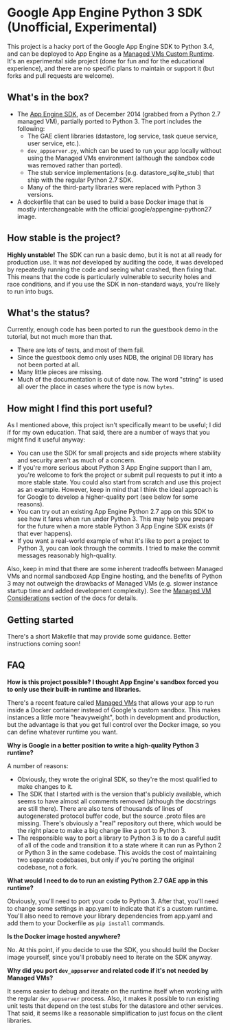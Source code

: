 # Google App Engine Python 3 SDK (Unofficial, Experimental)

This project is a hacky port of the Google App Engine SDK to Python 3.4, and
can be deployed to App Engine as a
[Managed VMs Custom Runtime](https://cloud.google.com/appengine/docs/managed-vms/custom-runtimes).
It's an experimental side project (done for fun and for the educational
experience), and there are no specific plans to maintain or support it (but
forks and pull requests are welcome).

## What's in the box?

* The [App Engine SDK](https://cloud.google.com/appengine/downloads), as of
  December 2014 (grabbed from a Python 2.7 managed VM), partially ported to
  Python 3. The port includes the following:
    * The GAE client libraries (datastore, log service, task queue service,
      user service, etc.).
    * `dev_appserver.py`, which can be used to run your app locally without
      using the Managed VMs environment (although the sandbox code was removed
      rather than ported).
    * The stub service implementations (e.g. datastore_sqlite_stub) that ship
      with the regular Python 2.7 SDK.
    * Many of the third-party libraries were replaced with Python 3
      versions.
* A dockerfile that can be used to build a base Docker image that is mostly
  interchangeable with the official google/appengine-python27 image.

## How stable is the project? 

**Highly unstable!** The SDK can run a basic demo, but it is not at all ready
for production use. It was *not* developed by auditing the code, it was
developed by repeatedly running the code and seeing what crashed, then fixing
that. This means that the code is particularly vulnerable to security holes and
race conditions, and if you use the SDK in non-standard ways, you're likely to
run into bugs.

## What's the status?

Currently, enough code has been ported to run the guestbook demo in the
tutorial, but not much more than that.

* There are lots of tests, and most of them fail.
* Since the guestbook demo only uses NDB, the original DB library has not been
  ported at all.
* Many little pieces are missing.
* Much of the documentation is out of date now. The word "string" is used all
  over the place in cases where the type is now `bytes`.

## How might I find this port useful?

As I mentioned above, this project isn't specifically meant to be useful; I did
if for my own education. That said, there are a number of ways that you might
find it useful anyway:

* You can use the SDK for small projects and side projects where stability and
  security aren't as much of a concern.
* If you're more serious about Python 3 App Engine support than I am, you're
  welcome to fork the project or submit pull requests to put it into a more
  stable state. You could also start from scratch and use this project as an
  example. However, keep in mind that I think the ideal approach is for Google
  to develop a higher-quality port (see below for some reasons).
* You can try out an existing App Engine Python 2.7 app on this SDK to see how
  it fares when run under Python 3. This may help you prepare for the future
  when a more stable Python 3 App Engine SDK exists (if that ever happens).
* If you want a real-world example of what it's like to port a project to
  Python 3, you can look through the commits. I tried to make the commit
  messages reasonably high-quality.

Also, keep in mind that there are some inherent tradeoffs between Managed VMs
and normal sandboxed App Engine hosting, and the benefits of Python 3 may not
outweigh the drawbacks of Managed VMs (e.g. slower instance startup time and
added development complexity). See the
[Managed VM Considerations](https://cloud.google.com/appengine/docs/managed-vms/#managed_vm_considerations)
section of the docs for details.

## Getting started

There's a short Makefile that may provide some guidance. Better instructions
coming soon!

## FAQ

**How is this project possible? I thought App Engine's sandbox forced you to
only use their built-in runtime and libraries.**

There's a recent feature called
[Managed VMs](https://cloud.google.com/appengine/docs/managed-vms/) that allows
your app to run inside a Docker container instead of Google's custom sandbox.
This makes instances a little more "heavyweight", both in development and
production, but the advantage is that you get full control over the Docker
image, so you can define whatever runtime you want.

**Why is Google in a better position to write a high-quality Python 3 runtime?**

A number of reasons:

* Obviously, they wrote the original SDK, so they're the most qualified to make
  changes to it.
* The SDK that I started with is the version that's publicly available, which
  seems to have almost all comments removed (although the docstrings are still
  there). There are also tens of thousands of lines of autogenerated protocol
  buffer code, but the source .proto files are missing. There's obviously a
  "real" repository out there, which would be the right place to make a big
  change like a port to Python 3.
* The responsible way to port a library to Python 3 is to do a careful audit of
  all of the code and transition it to a state where it can run as Python 2 or
  Python 3 in the same codebase. This avoids the cost of maintaining two
  separate codebases, but only if you're porting the original codebase, not a
  fork.

**What would I need to do to run an existing Python 2.7 GAE app in this
runtime?**

Obviously, you'll need to port your code to Python 3. After that, you'll need
to change some settings in app.yaml to indicate that it's a custom runtime.
You'll also need to remove your library dependencies from app.yaml and add them
to your Dockerfile as `pip install` commands.

**Is the Docker image hosted anywhere?**

No. At this point, if you decide to use the SDK, you should build the Docker
image yourself, since you'll probably need to iterate on the SDK anyway.

**Why did you port `dev_appserver` and related code if it's not needed by
Managed VMs?**

It seems easier to debug and iterate on the runtime itself when working with
the regular `dev_appserver` process. Also, it makes it possible to run existing
unit tests that depend on the test stubs for the datastore and other services.
That said, it seems like a reasonable simplification to just focus on the
client libraries.
